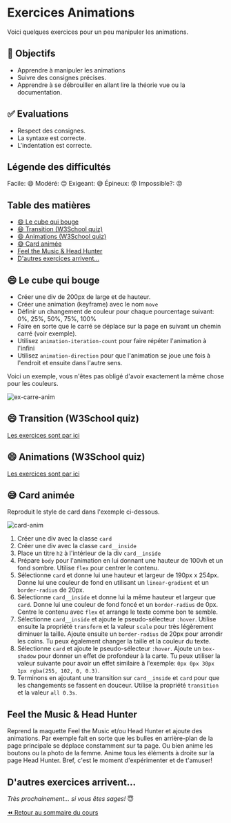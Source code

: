 <!-- omit in toc -->
# Exercices Animations

Voici quelques exercices pour un peu manipuler les animations.

<!-- omit in toc -->
## :memo: Objectifs

- Apprendre à manipuler les animations
- Suivre des consignes précises.
- Apprendre à se débrouiller en allant lire la théorie vue ou la documentation.

<!-- omit in toc -->
## :white_check_mark: Evaluations

- Respect des consignes.
- La syntaxe est correcte.
- L'indentation est correcte.

<!-- omit in toc -->
## Légende des difficultés

Facile: 😄
Modéré: 😊
Exigeant: 😅
Épineux: 😰
Impossible?: 😡

<!-- omit in toc -->
## Table des matières

- [😄 Le cube qui bouge](#-le-cube-qui-bouge)
- [😄 Transition (W3School quiz)](#-transition-w3school-quiz)
- [😄 Animations (W3School quiz)](#-animations-w3school-quiz)
- [😅 Card animée](#-card-animée)
- [Feel the Music \& Head Hunter](#feel-the-music--head-hunter)
- [D'autres exercices arrivent...](#dautres-exercices-arrivent)

## 😄 Le cube qui bouge

- Créer une div de 200px de large et de hauteur.
- Créer une animation (keyframe) avec le nom `move`
- Définir un changement de couleur pour chaque pourcentage suivant: 0%, 25%, 50%, 75%, 100%
- Faire en sorte que le carré se déplace sur la page en suivant un chemin carré (voir exemple).
- Utilisez `animation-iteration-count` pour faire répéter l'animation à l'infini
- Utilisez `animation-direction` pour que l'animation se joue une fois à l'endroit et ensuite dans l'autre sens.

Voici un exemple, vous n'êtes pas obligé d'avoir exactement la même chose pour les couleurs.

![ex-carre-anim](./img/anim-ex/anim_ex.gif)

## 😄 Transition (W3School quiz)

[Les exercices sont par ici](https://www.w3schools.com/css/exercise.asp?filename=exercise_css3_transitions1)

## 😄 Animations (W3School quiz)

[Les exercices sont par ici](https://www.w3schools.com/css/exercise.asp?filename=exercise_css3_animations1)

## 😅 Card animée

Reproduit le style de card dans l'exemple ci-dessous.

![card-anim](./img/anim-ex/card-anim.gif)

1. Créer une div avec la classe `card`
2. Créer une div avec la classe `card__inside`
3. Place un titre `h2` à l'intérieur de la div `card__inside`
4. Prépare `body` pour l'animation en lui donnant une hauteur de 100vh et un fond sombre. Utilise `flex` pour centrer le contenu.
5. Sélectionne `card` et donne lui une hauteur et largeur de 190px x 254px. Donne lui une couleur de fond en utilisant un `linear-gradient` et un `border-radius` de 20px.
6. Sélectionne `card__inside` et donne lui la même hauteur et largeur que `card`. Donne lui une couleur de fond foncé et un `border-radius` de 0px. Centre le contenu avec `flex` et arrange le texte comme bon te semble.
7. Sélectionne `card__inside` et ajoute le pseudo-sélecteur `:hover`. Utilise ensuite la propriété `transform` et la valeur `scale` pour très légèrement diminuer la taille. Ajoute ensuite un `border-radius` de 20px pour arrondir les coins. Tu peux également changer la taille et la couleur du texte.
8. Sélectionne `card` et ajoute le pseudo-sélecteur `:hover`. Ajoute un `box-shadow` pour donner un effet de profondeur à la carte. Tu peux utiliser la valeur suivante pour avoir un effet similaire à l'exemple: `0px 0px 30px 1px rgba(255, 102, 0, 0.3)`.
9. Terminons en ajoutant une transition sur `card__inside` et `card` pour que les changements se fassent en douceur. Utilise la propriété `transition` et la valeur `all 0.3s`.

## Feel the Music & Head Hunter

Reprend la maquette Feel the Music et/ou Head Hunter et ajoute des animations. Par exemple fait en sorte que les bulles en arrière-plan de la page principale se déplace constamment sur ta page. Ou bien anime les boutons ou la photo de la femme. Anime tous les éléments à droite sur la page Head Hunter. Bref, c'est le moment d'expérimenter et de t'amuser!


## D'autres exercices arrivent...

*Très prochainement... si vous êtes sages!* 😇

[:rewind: Retour au sommaire du cours](./README.md#table-des-matières)

